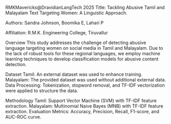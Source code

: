 RMKMavericks@DravidianLangTech 2025
Title: Tackling Abusive Tamil and Malayalam Text Targeting Women: A Linguistic Approach.

Authors: Sandra Johnson, Boomika E, Lahari P

Affiliation: R.M.K. Engineering College, Tiruvallur

Overview
This study addresses the challenge of detecting abusive language targeting women on social media in Tamil and Malayalam. Due to the lack of robust tools for these regional languages, we employ machine learning techniques to develop classification models for abusive content detection.

Dataset
Tamil: An external dataset was used to enhance training.
Malayalam: The provided dataset was used without additional external data.
Data Processing: Tokenization, stopword removal, and TF-IDF vectorization were applied to structure the data.

Methodology
Tamil: Support Vector Machine (SVM) with TF-IDF feature extraction.
Malayalam: Multinomial Naive Bayes (MNB) with TF-IDF feature extraction.
Evaluation Metrics: Accuracy, Precision, Recall, F1-score, and AUC-ROC curve.
